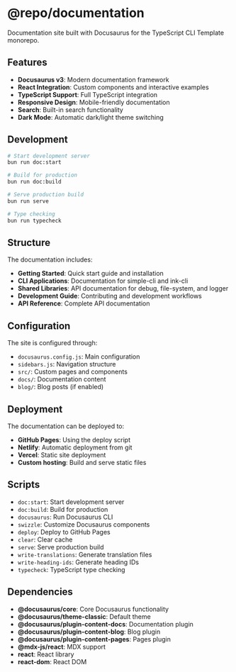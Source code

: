 # @repo/documentation

Documentation site built with Docusaurus for the TypeScript CLI Template monorepo.

## Features

- **Docusaurus v3**: Modern documentation framework
- **React Integration**: Custom components and interactive examples
- **TypeScript Support**: Full TypeScript integration
- **Responsive Design**: Mobile-friendly documentation
- **Search**: Built-in search functionality
- **Dark Mode**: Automatic dark/light theme switching

## Development

```bash
# Start development server
bun run doc:start

# Build for production
bun run doc:build

# Serve production build
bun run serve

# Type checking
bun run typecheck
```

## Structure

The documentation includes:

- **Getting Started**: Quick start guide and installation
- **CLI Applications**: Documentation for simple-cli and ink-cli
- **Shared Libraries**: API documentation for debug, file-system, and logger
- **Development Guide**: Contributing and development workflows
- **API Reference**: Complete API documentation

## Configuration

The site is configured through:

- `docusaurus.config.js`: Main configuration
- `sidebars.js`: Navigation structure
- `src/`: Custom pages and components
- `docs/`: Documentation content
- `blog/`: Blog posts (if enabled)

## Deployment

The documentation can be deployed to:

- **GitHub Pages**: Using the deploy script
- **Netlify**: Automatic deployment from git
- **Vercel**: Static site deployment
- **Custom hosting**: Build and serve static files

## Scripts

- `doc:start`: Start development server
- `doc:build`: Build for production
- `docusaurus`: Run Docusaurus CLI
- `swizzle`: Customize Docusaurus components
- `deploy`: Deploy to GitHub Pages
- `clear`: Clear cache
- `serve`: Serve production build
- `write-translations`: Generate translation files
- `write-heading-ids`: Generate heading IDs
- `typecheck`: TypeScript type checking

## Dependencies

- **@docusaurus/core**: Core Docusaurus functionality
- **@docusaurus/theme-classic**: Default theme
- **@docusaurus/plugin-content-docs**: Documentation plugin
- **@docusaurus/plugin-content-blog**: Blog plugin
- **@docusaurus/plugin-content-pages**: Pages plugin
- **@mdx-js/react**: MDX support
- **react**: React library
- **react-dom**: React DOM
